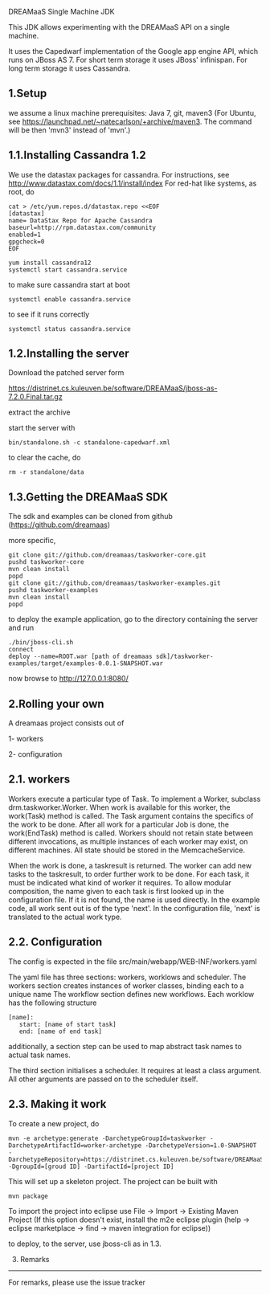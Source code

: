 DREAMaaS Single Machine JDK

This JDK allows experimenting with the DREAMaaS API on a single machine. 

It uses the Capedwarf implementation of the Google app engine API, which runs on JBoss AS 7.
For short term storage it uses JBoss' infinispan.
For long term storage it uses Cassandra.


1.Setup
---------------

we assume a linux machine
prerequisites: Java 7, git, maven3 (For Ubuntu, see https://launchpad.net/~natecarlson/+archive/maven3. The command will be then 'mvn3' instead of 'mvn'.)

1.1.Installing Cassandra 1.2
----------------------------

We use the datastax packages for cassandra.
For instructions, see http://www.datastax.com/docs/1.1/install/index
For red-hat like systems, as root, do

    cat > /etc/yum.repos.d/datastax.repo <<EOF
    [datastax]
    name= DataStax Repo for Apache Cassandra
    baseurl=http://rpm.datastax.com/community
    enabled=1
    gpgcheck=0
    EOF

    yum install cassandra12
    systemctl start cassandra.service

to make sure cassandra start at boot

    systemctl enable cassandra.service

to see if it runs correctly

    systemctl status cassandra.service



1.2.Installing the server
-------------------------
Download the patched server form

https://distrinet.cs.kuleuven.be/software/DREAMaaS/jboss-as-7.2.0.Final.tar.gz

extract the archive

start the server with

    bin/standalone.sh -c standalone-capedwarf.xml

to clear the cache, do

    rm -r standalone/data


1.3.Getting the DREAMaaS SDK
---------------------

The sdk and examples can be cloned from github (https://github.com/dreamaas)

more specific, 

    git clone git://github.com/dreamaas/taskworker-core.git
    pushd taskworker-core
    mvn clean install
    popd
    git clone git://github.com/dreamaas/taskworker-examples.git
    pushd taskworker-examples
    mvn clean install
    popd

to deploy the example application, go to the directory containing the server and run

    ./bin/jboss-cli.sh
    connect
    deploy --name=ROOT.war [path of dreamaas sdk]/taskworker-examples/target/examples-0.0.1-SNAPSHOT.war

now browse to http://127.0.0.1:8080/


2.Rolling your own
------------------
A dreamaas project consists out of

1- workers

2- configuration


2.1. workers
------------
Workers execute a particular type of Task.
To implement a Worker, subclass drm.taskworker.Worker. When work is available for this worker, the work(Task) method is called.
The Task argument contains the specifics of the work to be done. After all work for a particular Job is done, the work(EndTask) method is called. 
Workers should not retain state between different invocations, as multiple instances of each worker may exist, on different machines. All state should be stored in the MemcacheService.

When the work is done, a taskresult is returned. The worker can add new tasks to the taskresult, to order further work to be done. For each task, it must be indicated what kind of worker it requires. 
To allow modular composition, the name given to each task is first looked up in the configuration file. If it is not found, the name is used directly. In the example code, all work sent out is of the type 'next'. In the configuration file, 'next' is translated to the actual work type. 


2.2. Configuration
------------------
The config is expected in the file src/main/webapp/WEB-INF/workers.yaml 

The yaml file has three sections: workers, worklows and scheduler. 
The workers section creates instances of worker classes, binding each to a unique name
The workflow section defines new workflows. Each worklow has the following structure

    [name]:
       start: [name of start task]
       end: [name of end task]

additionally, a section step can be used to map abstract task names to actual task names. 

The third section initialises a scheduler. It requires at least a class argument. All other arguments are passed on to the scheduler itself. 

2.3. Making it work
-------------------
To create a new project, do

    mvn -e archetype:generate -DarchetypeGroupId=taskworker -DarchetypeArtifactId=worker-archetype -DarchetypeVersion=1.0-SNAPSHOT -DarchetypeRepository=https://distrinet.cs.kuleuven.be/software/DREAMaaS/maven/  -DgroupId=[groud ID] -DartifactId=[project ID]

This will set up a skeleton project.
The project can be built with

    mvn package

To import the project into eclipse use File -> Import -> Existing Maven Project
(If this option  doesn't exist, install the m2e eclipse plugin (help -> eclipse marketplace -> find -> maven integration for eclipse)) 

to deploy, to the server, use jboss-cli as in 1.3. 

3. Remarks
-----------

For remarks, please use the issue tracker


